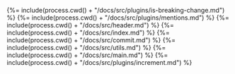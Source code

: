 <!-- docks-start -->

{%= include(process.cwd() + "/docs/src/plugins/is-breaking-change.md") %}
{%= include(process.cwd() + "/docs/src/plugins/mentions.md") %}
{%= include(process.cwd() + "/docs/src/header.md") %}
{%= include(process.cwd() + "/docs/src/index.md") %}
{%= include(process.cwd() + "/docs/src/commit.md") %}
{%= include(process.cwd() + "/docs/src/utils.md") %}
{%= include(process.cwd() + "/docs/src/main.md") %}
{%= include(process.cwd() + "/docs/src/plugins/increment.md") %}

<!-- docks-end -->
